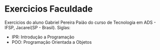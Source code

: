 # Exercicios Faculdade
 Exercicios do aluno Gabriel Pereira Paião do curso de Tecnologia em ADS - IFSP, Jacareí(SP - Brasil).
Siglas:
- IPR: Introdução a Programação
- POO: Programação Orientada a Objetos
